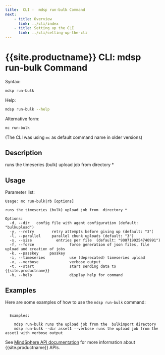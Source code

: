 ```yaml
---
title:  CLI -  mdsp run-bulk Command
next:
    - title: Overview
      link: ../cli/index
    - title: Setting up the CLI
      link: ../cli/setting-up-the-cli
---
```


# {{site.productname}} CLI: mdsp run-bulk Command

Syntax:

```bash
mdsp run-bulk
```

Help:

```bash
mdsp run-bulk --help
```

Alternative form:

```bash
mc run-bulk
```

(The CLI was using `mc` as default command name in older versions)

## Description

runs the timeseries (bulk) upload job from  directory *

## Usage

Parameter list:

```text
Usage: mc run-bulk|rb [options]

runs the timeseries (bulk) upload job from  directory *

Options:
  -d, --dir   config file with agent configuration (default: "bulkupload")
  -y, --retry        retry attempts before giving up (default: "3")
  -l, --parallel     parallel chunk uploads (default: "3")
  -s, --size           entries per file  (default: "9007199254740991")
  -f, --force                force generation of json files, file upload and creation of jobs
  -k, --passkey     passkey
  -i, --timeseries           use (deprecated) timeseries upload
  -v, --verbose              verbose output
  -t, --start                start sending data to {{site.productname}}
  -h, --help                 display help for command

```

## Examples

Here are some examples of how to use the `mdsp run-bulk` command:

```text

  Examples:

    mdsp run-bulk runs the upload job from the  bulkimport directory
    mdsp run-bulk --dir asset1 --verbose runs the upload job from the asset1 with verbose output

```

See [MindSphere API documentation](https://documentation.mindsphere.io/MindSphere/apis/index.html) for more information about {{site.productname}} APIs.
